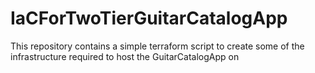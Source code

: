 # IaCForTwoTierGuitarCatalogApp
This repository contains a simple terraform script to create some of the infrastructure required to host the GuitarCatalogApp on 
